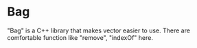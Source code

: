 # Bag
"Bag" is a C++ library that makes vector easier to use. There are comfortable function like "remove", "indexOf" here.
